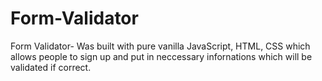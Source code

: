 # Form-Validator
Form Validator- Was built with pure vanilla JavaScript, HTML, CSS which allows people to sign up and put in neccessary infornations which will be validated if correct.
